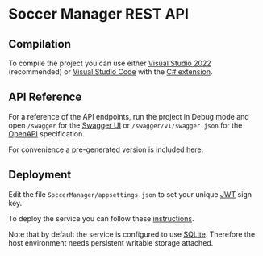 # Soccer Manager REST API

## Compilation

To compile the project you can use either [Visual Studio 2022](https://visualstudio.microsoft.com/vs/) (recommended) or [Visual Studio Code](https://code.visualstudio.com/) with the [C# extension](https://code.visualstudio.com/Docs/languages/csharp).

## API Reference

For a reference of the API endpoints, run the project in Debug mode and open `/swagger` for the [Swagger UI](https://swagger.io/) or `/swagger/v1/swagger.json` for the [OpenAPI](https://www.openapis.org/) specification.

For convenience a pre-generated version is included [here](api/README.md).

## Deployment

Edit the file `SoccerManager/appsettings.json` to set your unique [JWT](https://jwt.io/) sign key.

To deploy the service you can follow these [instructions](https://docs.microsoft.com/en-us/aspnet/core/host-and-deploy/?view=aspnetcore-6.0).

Note that by default the service is configured to use [SQLite](https://sqlite.org/index.html). Therefore the host environment needs persistent writable storage attached.
